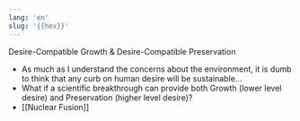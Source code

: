 ```yaml
---
lang: 'en'
slug: '{{hex}}'
---
```


Desire-Compatible Growth & Desire-Compatible Preservation

- As much as I understand the concerns about the environment, it is dumb to think that any curb on human desire will be sustainable...
- What if a scientific breakthrough can provide both Growth (lower level desire) and Preservation (higher level desire)?
- [[Nuclear Fusion]]